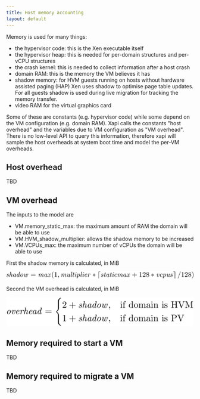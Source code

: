 ```yaml
---
title: Host memory accounting
layout: default
---
```


Memory is used for many things:
- the hypervisor code: this is the Xen executable itself
- the hypervisor heap: this is needed for per-domain structures and per-vCPU
  structures
- the crash kernel: this is needed to collect information after a host crash
- domain RAM: this is the memory the VM believes it has
- shadow memory: for HVM guests running on hosts without hardware assisted
  paging (HAP) Xen uses shadow to optimise page table updates. For all guests
  shadow is used during live migration for tracking the memory transfer.
- video RAM for the virtual graphics card

Some of these are constants (e.g. hypervisor code) while some depend on the VM
configuration (e.g. domain RAM). Xapi calls the constants "host overhead" and
the variables due to VM configuration as "VM overhead". There is no low-level
API to query this information, therefore xapi will sample the host overheads
at system boot time and model the per-VM overheads.

Host overhead
-------------

TBD

VM overhead
------------

The inputs to the model are
- VM.memory_static_max: the maximum amount of RAM the domain will be able to use
- VM.HVM_shadow_multiplier: allows the shadow memory to be increased
- VM.VCPUs_max: the maximum number of vCPUs the domain will be able to use

First the shadow memory is calculated, in MiB

![Shadow memory in MiB](shadow.svg)

Second the VM overhead is calculated, in MiB

![Memory overhead in MiB](overhead.svg)

Memory required to start a VM
-----------------------------

TBD

Memory required to migrate a VM
-------------------------------

TBD
